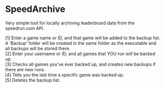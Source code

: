 # SpeedArchive
Very simple tool for locally archiving leaderboard data from the speedrun.com API.

[1] Enter a game name or ID, and that game will be added to the backup list. A 'Backup' folder will be created in the same folder as the executable and all backups will be stored there.  
[2] Enter your username or ID, and all games that YOU run will be backed up.  
[3] Checks all games you've ever backed up, and creates new backups if there are new runs.  
[4] Tells you the last time a specific game was backed up.   
[5] Deletes the backup list.  

